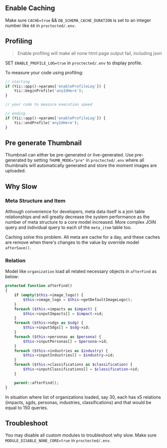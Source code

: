 
## Enable Caching
Make sure `CACHE=true` && `DB_SCHEMA_CACHE_DURATION` is set to an integer number like `60` in `proctected/.env`.

## Profiling
  > Enable profiling will make all none html page output fail, including json

SET `ENABLE_PROFILE_LOG=true` in `proctected/.env` to display profile.

To measure your code using profiling:
```php
// starting
if (Yii::app()->params['enableProfileLog']) {
	Yii::beginProfile('anyIdHere');
}

// your code to measure execution speed

// ending
if (Yii::app()->params['enableProfileLog']) {
	Yii::endProfile('anyIdHere');
}
```

## Pre generate Thumbnail
Thumbnail can either be pre-generated or live-generated. Use pre-generated by setting `THUMB_MODE="pre"` in `proctected/.env` where all thumbnails will automatically generated and store the moment images are uploaded.

## Why Slow
### Meta Structure and Item
Although convenience for developers, meta data itself is a join table relationships and will greatly decrease the system performance as the number of meta structure to a core model increased. More complex JOIN query and individual query to each of the `meta_item` table too.

Caching solve this problem. All meta are cache for a day, and these caches are remove when there's changes to the value by override model `afterSave()`.

### Relation
Model like `organization` load all related necessary objects in `afterFind` as below:

```php
protected function afterFind()
{
    if (empty($this->image_logo)) {
        $this->image_logo = $this->getDefaultImageLogo();
    }
    foreach ($this->impacts as $impact) {
        $this->inputImpacts[] = $impact->id;
    }
    foreach ($this->sdgs as $sdg) {
        $this->inputSdgs[] = $sdg->id;
    }
    foreach ($this->personas as $persona) {
        $this->inputPersonas[] = $persona->id;
    }
    foreach ($this->industries as $industry) {
        $this->inputIndustries[] = $industry->id;
    }
    foreach ($this->classifications as $classification) {
        $this->inputClassifications[] = $classification->id;
    }

    parent::afterFind();
}
```

In situation where list of organizations loaded, say 30, each has x5 relations (impacts, sgds, personas, industries, classifications) and that would be equal to 150 queries. 

## Troubleshoot
You may disable all custom modules to troubleshoot why slow. Make sure `MODULE_DISABLE_NONE_CORE=true` in `proctected/.env`.